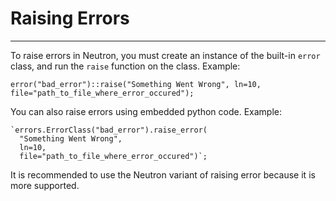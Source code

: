 Raising Errors
==============
---

To raise errors in Neutron, you must create an instance of the built-in `error`
class, and run the `raise` function on the class. Example:

```neutron
error("bad_error")::raise("Something Went Wrong", ln=10, file="path_to_file_where_error_occured");
```

You can also raise errors using embedded python code. Example:

```neutron
`errors.ErrorClass("bad_error").raise_error(
  "Something Went Wrong",
  ln=10,
  file="path_to_file_where_error_occured")`;
```

It is recommended to use the Neutron variant of raising error because
it is more supported.

